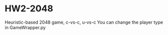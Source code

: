 # HW2-2048
Heuristic-based 2048 game, c-vs-c, u-vs-c
You can change the player type in GameWrapper.py
